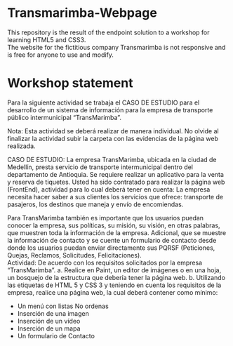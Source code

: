 # Transmarimba-Webpage
This repository is the result of the endpoint solution to a workshop for learning HTML5 and CSS3.  
The website for the fictitious company Transmarimba is not responsive and is free for anyone to use and modify.


# Workshop statement
Para la siguiente actividad se trabaja el CASO DE ESTUDIO para el desarrollo de un sistema de información para la empresa de transporte público intermunicipal “TransMarimba”. 

Nota: Esta actividad se deberá realizar de manera individual. No olvide al finalizar la actividad subir la carpeta con las evidencias de la página web realizada.

CASO DE ESTUDIO: La empresa TransMarimba, ubicada en la ciudad de Medellín, presta servicio de transporte intermunicipal dentro del departamento de Antioquia.  Se requiere realizar un aplicativo para la venta y reserva de tiquetes. 
Usted ha sido contratado para realizar la página web (FrontEnd), actividad para lo cual deberá tener en cuenta: 
La empresa necesita hacer saber a sus clientes los servicios que ofrece: transporte de pasajeros, los destinos que maneja y envío de encomiendas. 

Para TransMarimba también es importante que los usuarios puedan conocer la empresa, sus políticas, su misión, su visión, en otras palabras, que muestren toda la información de la empresa. Adicional, que se muestre la información de contacto y se cuente un formulario de contacto desde donde los usuarios puedan enviar directamente sus PQRSF (Peticiones, Quejas, Reclamos, Solicitudes, Felicitaciones).  
Actividad:
De acuerdo con los requisitos solicitados por la empresa “TransMarimba”.
a.	 Realice en Paint, un editor de imágenes o en una hoja, un bosquejo de la estructura que debería tener la página web.
b.	Utilizando las etiquetas de HTML 5 y CSS 3 y teniendo en cuenta los requisitos de la empresa, realice una página web, la cual deberá contener como mínimo:
-	Un menú con listas No ordenas
-	Inserción de una imagen
-	Inserción de un vídeo
-	Inserción de un mapa
-	Un formulario de Contacto


